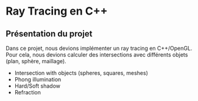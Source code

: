 # Ray Tracing en C++

## Présentation du projet
Dans ce projet, nous devions implémenter un ray tracing en C++/OpenGL. Pour cela, nous devions calculer des intersections avec différents objets (plan, sphère, maillage). 

- Intersection with objects (spheres, squares, meshes)
- Phong illumination
- Hard/Soft shadow
- Refraction
